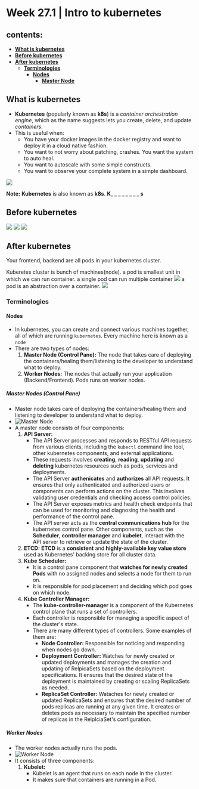 # Week 27.1 | Intro to kubernetes

## contents:
- [**What is kubernetes**](#what-is-kubernetes)
- [**Before kubernetes**](#before-kubernetes)
- [**After kubernetes**](#after-kubernetes)
    - [**Terminologies**](#terminologies)
        - [**Nodes**](#nodes)
            - [**Master Node**](#master-nodes-control-pane)

## What is kubernetes

- **Kubernetes** (popularly known as **k8s**) is a *container orchestration engine*, which as the name  suggests lets you create, delete, and update *containers*.
- This is useful when:
    - You have your docker images in the docker registry and want to deploy it in a cloud native fashion.
    - You want to not worry about patching, crashes. You want the system to auto heal.
    - You want to autoscale with some simple constructs.
    - You want to observe your complete system in a simple dashboard.

![](images/Screenshot_2024-06-01_at_1.54.06_AM.png)

**Note:** **Kubernetes** is also known as **k8s**. **K_ _ _ _ _ _ _ _ s**

## Before kubernetes

![](images/before-kubernetes-backend.png)
![](images/before-kubernetes-frontend-nextjs.png)
![](images/before-kubernetes-frontend-reactjs.png)


## After kubernetes

Your frontend, backend are all pods in your kubernetes cluster.

Kuberetes cluster is bunch of machines(node).
a pod is smallest unit in which we can run container.
a single pod can run multiple container
![](images/nodes-pods.png)
a pod is an abstraction over a container.
![](images/kubernetes-cluster.png)

### Terminologies
#### Nodes
- In kubernetes, you can create and connect various machines together, all of which are running `kubernetes`. Every machine here is known as a `node`
- There are two types of nodes:
    1. **Master Node (Control Pane):**  The node that takes care of deploying the containers/healing them/listening to the developer to understand what to deploy.
    2. **Worker Nodes:** The nodes that actually run your application (Backend/Frontend). Pods runs on worker nodes.
##### Master Nodes (Control Pane)
- Master node takes care of deploying the containers/healing them and listening to developer to understand what to deploy.
- ![Master Node](images/master-node.png)
- A master node consists of four components:
    1. **API Server:**
        - The API Server processes and responds to RESTful API requests from various clients, including the `kubectl` command line tool, other kubernetes components, and external applications.
        - These requests involves **creating**, **reading**, **updating** and **deleting** kubernetes resources such as pods, services and deployments.
        - The API Server **authenicates** and **authorizes** all API requests. It ensures that only authenticated and authorized users or components can perform actions on the cluster. This involves validating user credentials and checking access control policies.
        - The API Server exposes metrics and health check endpoints that can be used for monitoring and diagnosing the health and performance of the control pane.
        - The API server acts as the **central communications hub** for the kubernetes control pane. Other components, such as the **Scheduler**, **controller manager** and **kubelet**, interact with the API server to retrieve or update the state of the cluster.
    2. **ETCD:** **ETCD** is a **consistent** and **highly-available key value store** used as Kubernetes' backing store for all cluster data.
    3. **Kube Scheduler:**
        - It is a control pane component that **watches for newly created Pods** with no assigned nodes and selects a node for them to run on.
        - It is responsible for pod placement and deciding which pod goes on which node.
    4. **Kube Controller Manager:**
        - The **kube-controller-manager** is a component of the Kubernetes control plane that runs a set of controllers. 
        - Each controller is responsible for managing a specific aspect of the cluster's state.
        - There are many different types of controllers. Some examples of them are:
            - **Node Controller:** Responsible for noticing and responding when nodes go down.
            - **Deployment Controller:** Watches for newly created or updated deployments and manages the creation and updating of RelpicaSets based on the deployment specifications. It ensures that the desired state of the deployment is maintained by creating or scaling ReplicaSets as needed.
            - **ReplicaSet Controller:** Wataches for newly created or updated ReplicaSets and ensures that the desired number of pods replicas are running at any given time. It creates or deletes pods as necessary to maintain the specified number of replicas in the RelplciaSet's configuration.


##### Worker Nodes
- The worker nodes actually runs the pods. 
- ![Worker Node](images/woker-node.png)
- It consists of three components:
    1. **Kubelet:** 
        - Kubelet is an agent that runs on each node in the cluster.
        - It makes sure that containers are running in a Pod.